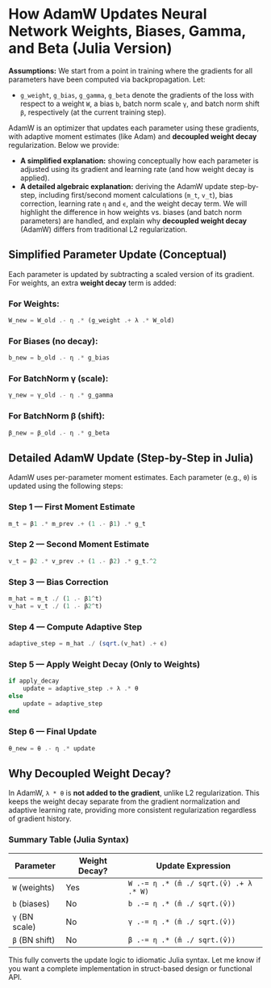# How AdamW Updates Neural Network Weights, Biases, Gamma, and Beta (Julia Version)

**Assumptions:** We start from a point in training where the gradients for all parameters have been computed via backpropagation. Let:

* `g_weight`, `g_bias`, `g_gamma`, `g_beta` denote the gradients of the loss with respect to a weight `W`, a bias `b`, batch norm scale `γ`, and batch norm shift `β`, respectively (at the current training step).

AdamW is an optimizer that updates each parameter using these gradients, with adaptive moment estimates (like Adam) and **decoupled weight decay** regularization. Below we provide:

* **A simplified explanation:** showing conceptually how each parameter is adjusted using its gradient and learning rate (and how weight decay is applied).
* **A detailed algebraic explanation:** deriving the AdamW update step-by-step, including first/second moment calculations (`m_t`, `v_t`), bias correction, learning rate `η` and `ϵ`, and the weight decay term. We will highlight the difference in how weights vs. biases (and batch norm parameters) are handled, and explain why **decoupled weight decay** (AdamW) differs from traditional L2 regularization.

## Simplified Parameter Update (Conceptual)

Each parameter is updated by subtracting a scaled version of its gradient. For weights, an extra **weight decay** term is added:

### For Weights:

```julia
W_new = W_old .- η .* (g_weight .+ λ .* W_old)
```

### For Biases (no decay):

```julia
b_new = b_old .- η .* g_bias
```

### For BatchNorm γ (scale):

```julia
γ_new = γ_old .- η .* g_gamma
```

### For BatchNorm β (shift):

```julia
β_new = β_old .- η .* g_beta
```

## Detailed AdamW Update (Step-by-Step in Julia)

AdamW uses per-parameter moment estimates. Each parameter (e.g., `θ`) is updated using the following steps:

### Step 1 — First Moment Estimate

```julia
m_t = β1 .* m_prev .+ (1 .- β1) .* g_t
```

### Step 2 — Second Moment Estimate

```julia
v_t = β2 .* v_prev .+ (1 .- β2) .* g_t.^2
```

### Step 3 — Bias Correction

```julia
m_hat = m_t ./ (1 .- β1^t)
v_hat = v_t ./ (1 .- β2^t)
```

### Step 4 — Compute Adaptive Step

```julia
adaptive_step = m_hat ./ (sqrt.(v_hat) .+ ϵ)
```

### Step 5 — Apply Weight Decay (Only to Weights)

```julia
if apply_decay
    update = adaptive_step .+ λ .* θ
else
    update = adaptive_step
end
```

### Step 6 — Final Update

```julia
θ_new = θ .- η .* update
```

## Why Decoupled Weight Decay?

In AdamW, `λ * θ` is **not added to the gradient**, unlike L2 regularization. This keeps the weight decay separate from the gradient normalization and adaptive learning rate, providing more consistent regularization regardless of gradient history.

### Summary Table (Julia Syntax)

| Parameter      | Weight Decay? | Update Expression                      |
| -------------- | ------------- | -------------------------------------- |
| `W` (weights)  | Yes           | `W .-= η .* (m̂ ./ sqrt.(v̂) .+ λ .* W)` |
| `b` (biases)   | No            | `b .-= η .* (m̂ ./ sqrt.(v̂))`           |
| `γ` (BN scale) | No            | `γ .-= η .* (m̂ ./ sqrt.(v̂))`           |
| `β` (BN shift) | No            | `β .-= η .* (m̂ ./ sqrt.(v̂))`           |

This fully converts the update logic to idiomatic Julia syntax. Let me know if you want a complete implementation in struct-based design or functional API.